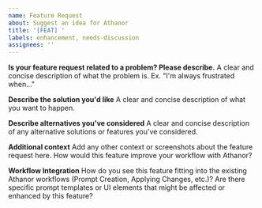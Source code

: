```yaml
---
name: Feature Request
about: Suggest an idea for Athanor
title: '[FEAT] '
labels: enhancement, needs-discussion
assignees: ''
---
```


**Is your feature request related to a problem? Please describe.**
A clear and concise description of what the problem is. Ex. "I'm always frustrated when..."

**Describe the solution you'd like**
A clear and concise description of what you want to happen.

**Describe alternatives you've considered**
A clear and concise description of any alternative solutions or features you've considered.

**Additional context**
Add any other context or screenshots about the feature request here.
How would this feature improve your workflow with Athanor?

**Workflow Integration**
How do you see this feature fitting into the existing Athanor workflows (Prompt Creation, Applying Changes, etc.)?
Are there specific prompt templates or UI elements that might be affected or enhanced by this feature?
